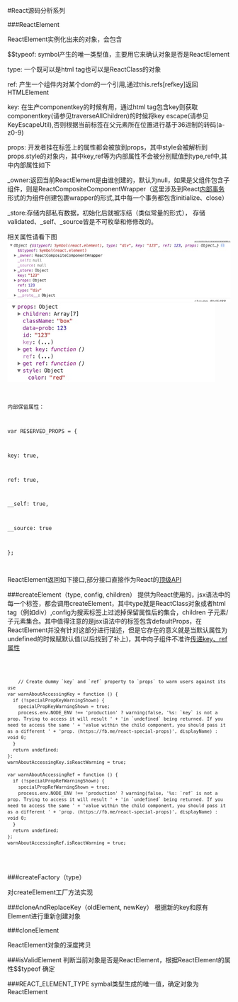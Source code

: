 #React源码分析系列

###ReactElement


ReactElement实例化出来的对象，会包含

$$typeof: symbol产生的唯一类型值，主要用它来确认对象是否是ReactElement

type: 一个既可以是html tag也可以是ReactClass的对象

ref: 产生一个组件内对某个dom的一个引用,通过this.refs[refkey]返回HTMLElement

key: 在生产componentkey的时候有用，通过html tag包含key则获取componentkey(请参见traverseAllChildren)的时候将key escape(请参见KeyEscapeUtil),否则根据当前标签在父元素所在位置进行基于36进制的转码(a-z0-9)

props: 开发者挂在标签上的属性都会被放到props，其中style会被解析到props.style的对象内，其中key,ref等为内部属性不会被分别赋值到type,ref中,其中内部属性如下

_owner:返回当前ReactElement是由谁创建的，默认为null，如果是父组件包含子组件，则是ReactCompositeComponentWrapper（这里涉及到React[内部事务](https://github.com/facebook/react/blob/6d5fe44c8602f666a043a4117ccc3bdb29b86e78/src/shared/utils/Transaction.js)形式的为组件创建包裹wrapper的形式,其中每一个事务都包含initialize、close）

_store:存储内部私有数据，初始化后就被冻结（类似常量的形式）， 存储validated、_self、_source皆是不可枚举和修修改的。

相关属性请看下图
<img src="../img/reactElement.png"/>
<img src="../img/Reactprops.png"/>
<code>

内部保留属性：

var RESERVED_PROPS = {

  key: true,
  
  ref: true,
  
  __self: true,
  
  __source: true
  
};

</code>


ReactElement返回如下接口,部分接口直接作为React的[顶级API](https://facebook.github.io/react/docs/top-level-api.html)

###createElement（type, config, children）
 提供为React使用的，jsx语法中的每一个标签，都会调用createElement，其中type就是ReactClass对象或者html tag（例如div）,config为搜索标签上过滤掉保留属性后的集合，children 子元素/子元素集合。其中值得注意的是jsx语法中的标签包含defaultProps，在ReactElement并没有针对这部分进行描述，但是它存在的意义就是当默认属性为undefined的时候赋默认值(以后找到了补上)，其中向子组件不准许[传递key、ref属性](https://fb.me/react-special-props)
    
 <code>
    
    	// Create dummy `key` and `ref` property to `props` to warn users against its use
    var warnAboutAccessingKey = function () {
      if (!specialPropKeyWarningShown) {
        specialPropKeyWarningShown = true;
        process.env.NODE_ENV !== 'production' ? warning(false, '%s: `key` is not a prop. Trying to access it will result ' + 'in `undefined` being returned. If you need to access the same ' + 'value within the child component, you should pass it as a different ' + 'prop. (https://fb.me/react-special-props)', displayName) : void 0;
      }
      return undefined;
    };
    warnAboutAccessingKey.isReactWarning = true;

    var warnAboutAccessingRef = function () {
      if (!specialPropRefWarningShown) {
        specialPropRefWarningShown = true;
        process.env.NODE_ENV !== 'production' ? warning(false, '%s: `ref` is not a prop. Trying to access it will result ' + 'in `undefined` being returned. If you need to access the same ' + 'value within the child component, you should pass it as a different ' + 'prop. (https://fb.me/react-special-props)', displayName) : void 0;
      }
      return undefined;
    };
    warnAboutAccessingRef.isReactWarning = true;
    
 </code>


###createFactory（type）

对createElement工厂方法实现

###cloneAndReplaceKey（oldElement, newKey）
根据新的key和原有Element进行重新创建对象

###cloneElement

ReactElement对象的深度拷贝

###isValidElement
判断当前对象是否是ReactElement，根据ReactElement的属性$$typeof 确定

###REACT_ELEMENT_TYPE
symbal类型生成的唯一值，确定对象为ReactElement












